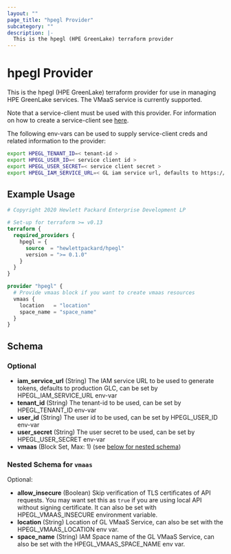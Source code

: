 ```yaml
---
layout: ""
page_title: "hpegl Provider"
subcategory: ""
description: |-
  This is the hpegl (HPE GreenLake) terraform provider
---
```


# hpegl Provider

This is the hpegl (HPE GreenLake) terraform provider for use in managing HPE GreenLake
services.  The VMaaS service is currently supported.

Note that a service-client must be used with this provider.  For information on how to
create a service-client see [here]().

The following env-vars can be used to supply service-client creds and related information to
the provider:

```bash
export HPEGL_TENANT_ID=< tenant-id >
export HPEGL_USER_ID=< service client id >
export HPEGL_USER_SECRET=< service client secret >
export HPEGL_IAM_SERVICE_URL=< GL iam service url, defaults to https://client.greenlake.hpe.com/api/iam >
```


## Example Usage

```terraform
# Copyright 2020 Hewlett Packard Enterprise Development LP

# Set-up for terraform >= v0.13
terraform {
  required_providers {
    hpegl = {
      source  = "hewlettpackard/hpegl"
      version = ">= 0.1.0"
    }
  }
}

provider "hpegl" {
  # Provide vmaas block if you want to create vmaas resources
  vmaas {
    location   = "location"
    space_name = "space_name"
  }
}
```

<!-- schema generated by tfplugindocs -->
## Schema

### Optional

- **iam_service_url** (String) The IAM service URL to be used to generate tokens, defaults to production GLC,
				can be set by HPEGL_IAM_SERVICE_URL env-var
- **tenant_id** (String) The tenant-id to be used, can be set by HPEGL_TENANT_ID env-var
- **user_id** (String) The user id to be used, can be set by HPEGL_USER_ID env-var
- **user_secret** (String) The user secret to be used, can be set by HPEGL_USER_SECRET env-var
- **vmaas** (Block Set, Max: 1) (see [below for nested schema](#nestedblock--vmaas))

<a id="nestedblock--vmaas"></a>
### Nested Schema for `vmaas`

Optional:

- **allow_insecure** (Boolean) Skip verification of TLS certificates of API requests. You may want set this as `true` if you are using local API without signing certificate.
					It can also be set with HPEGL_VMAAS_INSECURE environment variable.
- **location** (String) Location of GL VMaaS Service, can also be set with the HPEGL_VMAAS_LOCATION env var.
- **space_name** (String) IAM Space name of the GL VMaaS Service, can also be set with the HPEGL_VMAAS_SPACE_NAME env var.
